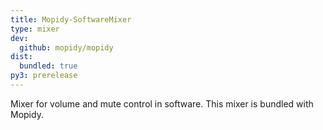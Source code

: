 ```yaml
---
title: Mopidy-SoftwareMixer
type: mixer
dev:
  github: mopidy/mopidy
dist:
  bundled: true
py3: prerelease
---
```


Mixer for volume and mute control in software.
This mixer is bundled with Mopidy.
